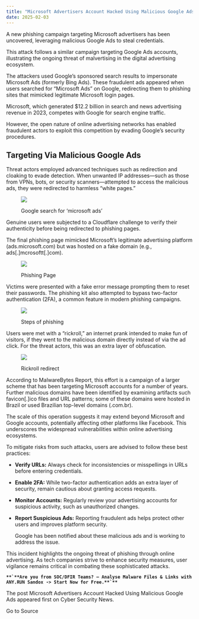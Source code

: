 ```yaml
---
title: "Microsoft Advertisers Account Hacked Using Malicious Google Ads"
date: 2025-02-03
---
```


A new phishing campaign targeting Microsoft advertisers has been uncovered, leveraging malicious Google Ads to steal credentials.

This attack follows a similar campaign targeting Google Ads accounts, illustrating the ongoing threat of malvertising in the digital advertising ecosystem.

The attackers used Google’s sponsored search results to impersonate Microsoft Ads (formerly Bing Ads). These fraudulent ads appeared when users searched for “Microsoft Ads” on Google, redirecting them to phishing sites that mimicked legitimate Microsoft login pages.

Microsoft, which generated $12.2 billion in search and news advertising revenue in 2023, competes with Google for search engine traffic. 

However, the open nature of online advertising networks has enabled fraudulent actors to exploit this competition by evading Google’s security procedures.

## **Targeting Via Malicious Google Ads**

Threat actors employed advanced techniques such as redirection and cloaking to evade detection. When unwanted IP addresses—such as those from VPNs, bots, or security scanners—attempted to access the malicious ads, they were redirected to harmless “white pages.”

<figure>

![](https://lh7-rt.googleusercontent.com/docsz/AD_4nXc1pREYejNA84D8VwflZaESozDAzaKLil7XSO6xQjotLzJxpJTTZ9h_9cRqva7rauxjl-pSJFEg_At-4FfxDz9yj59SU1zloDlpHewqa-6pnCCF6_LY7INnQ7y_bvHp3ViB8qiDRQ?key=vPM7BxPVsWdlslqXeGjM9QEY)

<figcaption>

Google search for ‘microsoft ads’

</figcaption>

</figure>

Genuine users were subjected to a Cloudflare challenge to verify their authenticity before being redirected to phishing pages.  
  
The final phishing page mimicked Microsoft’s legitimate advertising platform (ads.microsoft.com) but was hosted on a fake domain (e.g., ads\[.\]mcrosoftt\[.\]com). 

<figure>

![](https://lh7-rt.googleusercontent.com/docsz/AD_4nXf68eePSyzmZMUSOPl0O9UmklSpWTNjeZ0NbKVRAjxTdIzTr7qm45E3AxBhV6PxwNXJW6J0VPDx7WxLZb5vIFQiWmKakSO1qofiAzuNYDRAFJK7OgUlQmVtIHtKQiuwK6oA18OEhg?key=vPM7BxPVsWdlslqXeGjM9QEY)

<figcaption>

Phishing Page

</figcaption>

</figure>

Victims were presented with a fake error message prompting them to reset their passwords. The phishing kit also attempted to bypass two-factor authentication (2FA), a common feature in modern phishing campaigns.

<figure>

![](https://lh7-rt.googleusercontent.com/docsz/AD_4nXfLJ2jF9iUZPa3Y6TvUbEom-wFFFaxPM9VagXMZD3ZSdj-bG5mmJhHG6Pf5SIWCuVOeCEjfRhcA3B6tv3OO8K4vFLxOdfV5u4Knv_ioyw8QIIfg7kciooQE9BgTXaJLSCJhYOAlnw?key=vPM7BxPVsWdlslqXeGjM9QEY)

<figcaption>

Steps of phishing

</figcaption>

</figure>

Users were met with a “rickroll,” an internet prank intended to make fun of visitors, if they went to the malicious domain directly instead of via the ad click. For the threat actors, this was an extra layer of obfuscation.

<figure>

![](https://lh7-rt.googleusercontent.com/docsz/AD_4nXdnlraM2cURq93-hTnqUP1rkb0DmZmGEp42BXcbD5m6-5ADXZR0u_HwFIGgEEHsIcHHxEiD1fnYl_VZgguljU_A1DS5zHQzyPx7xtdSBypV0TzKBCz19ZLN0tTcealGaMKmRJ9QHw?key=vPM7BxPVsWdlslqXeGjM9QEY)

<figcaption>

Rickroll redirect

</figcaption>

</figure>

According to MalwareBytes Report, this effort is a campaign of a larger scheme that has been targeting Microsoft accounts for a number of years. Further malicious domains have been identified by examining artifacts such favicon\[.\]ico files and URL patterns; some of these domains were hosted in Brazil or used Brazilian top-level domains (.com.br).

The scale of this operation suggests it may extend beyond Microsoft and Google accounts, potentially affecting other platforms like Facebook. This underscores the widespread vulnerabilities within online advertising ecosystems.

To mitigate risks from such attacks, users are advised to follow these best practices:

- **Verify URLs:** Always check for inconsistencies or misspellings in URLs before entering credentials.

- **Enable 2FA:** While two-factor authentication adds an extra layer of security, remain cautious about granting access requests.

- **Monitor Accounts:** Regularly review your advertising accounts for suspicious activity, such as unauthorized changes.

- **Report Suspicious Ads:** Reporting fraudulent ads helps protect other users and improves platform security.  
      
    Google has been notified about these malicious ads and is working to address the issue. 

This incident highlights the ongoing threat of phishing through online advertising. As tech companies strive to enhance security measures, user vigilance remains critical in combating these sophisticated attacks.

**``**`**Are you from SOC/DFIR Teams? – Analyse Malware Files & Links with ANY.RUN Sandox -> Start Now for Free.**`**``**

The post Microsoft Advertisers Account Hacked Using Malicious Google Ads appeared first on Cyber Security News.

Go to Source
